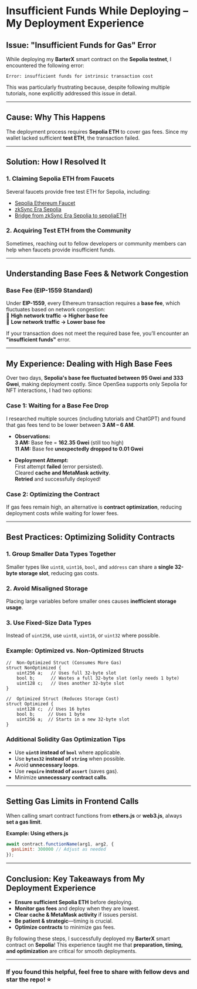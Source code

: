 # **Insufficient Funds While Deploying – My Deployment Experience**  

## **Issue: "Insufficient Funds for Gas" Error**  

While deploying my **BarterX** smart contract on the **Sepolia testnet**, I encountered the following error:  

```shell
Error: insufficient funds for intrinsic transaction cost
```  

This was particularly frustrating because, despite following multiple tutorials, none explicitly addressed this issue in detail.  

---

## **Cause: Why This Happens**  

The deployment process requires **Sepolia ETH** to cover gas fees. Since my wallet lacked sufficient **test ETH**, the transaction failed.  

---

## **Solution: How I Resolved It**  

### **1. Claiming Sepolia ETH from Faucets**  

Several faucets provide free test ETH for Sepolia, including:  

- [Sepolia Ethereum Faucet](https://cloud.google.com/application/web3/faucet/ethereum/sepolia)<br>
- [zkSync Era Sepolia](https://learnweb3.io/faucets/zksync_sepolia/)<br>
- [Bridge from zkSync Era Sepolia to sepoliaETH](https://portal.zksync.io/bridge/withdraw?network=sepolia)

### **2. Acquiring Test ETH from the Community**  

Sometimes, reaching out to fellow developers or community members can help when faucets provide insufficient funds.  

---

## **Understanding Base Fees & Network Congestion**  

### **Base Fee (EIP-1559 Standard)**  

Under **EIP-1559**, every Ethereum transaction requires a **base fee**, which fluctuates based on network congestion:  
🔹 **High network traffic → Higher base fee**  
🔹 **Low network traffic → Lower base fee**  

If your transaction does not meet the required base fee, you’ll encounter an **"insufficient funds"** error.  

---

## **My Experience: Dealing with High Base Fees**  

Over two days, **Sepolia's base fee fluctuated between 95 Gwei and 333 Gwei**, making deployment costly. Since OpenSea supports only Sepolia for NFT interactions, I had two options:  

### **Case 1: Waiting for a Base Fee Drop**  

I researched multiple sources (including tutorials and ChatGPT) and found that gas fees tend to be lower between **3 AM – 6 AM**.  

- **Observations:**  
 **3 AM:** Base fee = **162.35 Gwei** (still too high)  
 **11 AM:** Base fee **unexpectedly dropped to 0.01 Gwei**  

- **Deployment Attempt:**  
 First attempt **failed** (error persisted).  
 Cleared **cache and MetaMask activity**.  
 **Retried** and successfully deployed!  

### **Case 2: Optimizing the Contract**  

If gas fees remain high, an alternative is **contract optimization**, reducing deployment costs while waiting for lower fees.  

---

## **Best Practices: Optimizing Solidity Contracts**

### **1. Group Smaller Data Types Together**  

Smaller types like `uint8`, `uint16`, `bool`, and `address` can share a **single 32-byte storage slot**, reducing gas costs.  

### **2. Avoid Misaligned Storage**  

Placing large variables before smaller ones causes **inefficient storage usage**.  

### **3. Use Fixed-Size Data Types**  

Instead of `uint256`, use `uint8`, `uint16`, or `uint32` where possible.  

### **Example: Optimized vs. Non-Optimized Structs**  

```solidity
//  Non-Optimized Struct (Consumes More Gas)
struct NonOptimized {
    uint256 a;   // Uses full 32-byte slot
    bool b;      // Wastes a full 32-byte slot (only needs 1 byte)
    uint128 c;   // Uses another 32-byte slot
}

//  Optimized Struct (Reduces Storage Cost)
struct Optimized {
    uint128 c;  // Uses 16 bytes
    bool b;     // Uses 1 byte
    uint256 a;  // Starts in a new 32-byte slot
}
```

### **Additional Solidity Gas Optimization Tips**  

- Use **`uint8` instead of `bool`** where applicable.  
- Use **`bytes32` instead of `string`** when possible.
- Avoid **unnecessary loops**.
- Use **`require` instead of `assert`** (saves gas).
- Minimize **unnecessary contract calls**.  

---

## **Setting Gas Limits in Frontend Calls**  

When calling smart contract functions from **ethers.js** or **web3.js**, always **set a gas limit**.  

**Example: Using ethers.js**  

```javascript
await contract.functionName(arg1, arg2, {
  gasLimit: 300000 // Adjust as needed
});
```

---

## **Conclusion: Key Takeaways from My Deployment Experience**  

- **Ensure sufficient Sepolia ETH** before deploying.
- **Monitor gas fees** and deploy when they are lowest.
- **Clear cache & MetaMask activity** if issues persist.
- **Be patient & strategic**—timing is crucial.
- **Optimize contracts** to minimize gas fees.  

By following these steps, I successfully deployed my **BarterX** smart contract on **Sepolia**!
This experience taught me that **preparation, timing, and optimization** are critical for smooth deployments.  

---

### If you found this helpful, feel free to share with fellow devs and star the repo! ⭐
